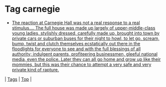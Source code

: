 <!--
title: Tag carnegie
date: 2020-06-28T15:26:59.428Z
tags:
-->
# Tag carnegie

 * [The reaction at Carnegie Hall was not a real response to a real stimulus…. The full house was made up largely of upper-middle-class young ladies, stylishly dressed, carefully made up, brought into town by private cars or suburban buses for their night to howl, to let go, scream, bump, twist and clutch themselves ecstatically out there in the floodlights for everyone to see and with the full blessings of all authority; indulgent parents, profiteering businessmen, gleeful national media, even the police. Later they can all go home and grow up like their mommies, but this was their chance to attempt a very safe and very private kind of rapture.](76320462899.md)

| [Tags](tags.md) | [Top](index.md) |
